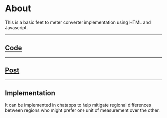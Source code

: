 # About

This is a basic feet to meter converter implementation using HTML and Javascript.

 ***

## <a href = "https://github.com/niyazbadar/days-of-code-streak/blob/main/Day%203/feet%20to%20meter%20converter.html">Code</a>

---

## <a href = "https://www.linkedin.com/posts/activity-7018971022422945792-iuaO?utm_source=share&utm_medium=member_desktop">Post</a>

---

## Implementation

It can be implemented in chatapps to help mitigate regional differences between regions who might prefer one unit of measurement over the other.
